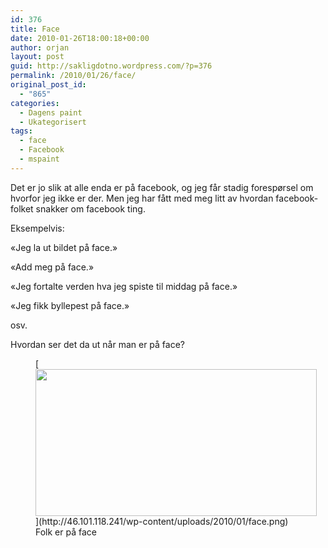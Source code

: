 ```yaml
---
id: 376
title: Face
date: 2010-01-26T18:00:18+00:00
author: orjan
layout: post
guid: http://sakligdotno.wordpress.com/?p=376
permalink: /2010/01/26/face/
original_post_id:
  - "865"
categories:
  - Dagens paint
  - Ukategorisert
tags:
  - face
  - Facebook
  - mspaint
---
```

Det er jo slik at alle enda er på facebook, og jeg får stadig forespørsel om hvorfor jeg ikke er der. Men jeg har fått med meg litt av hvordan facebook-folket snakker om facebook ting.

Eksempelvis:

&laquo;Jeg la ut bildet på face.&raquo;
  
&laquo;Add meg på face.&raquo;
  
&laquo;Jeg fortalte verden hva jeg spiste til middag på face.&raquo;
  
&laquo;Jeg fikk byllepest på face.&raquo;
  
osv.

Hvordan ser det da ut når man er på face?
  
<figure id="attachment_377" style="width: 450px" class="wp-caption aligncenter">[<img src="http://46.101.118.241/wp-content/uploads/2010/01/face.png" alt="" title="Face" width="450" height="235" class="size-full wp-image-377" srcset="http://46.101.118.241/wp-content/uploads/2010/01/face.png 482w, http://46.101.118.241/wp-content/uploads/2010/01/face-300x157.png 300w" sizes="(max-width: 450px) 100vw, 450px" />](http://46.101.118.241/wp-content/uploads/2010/01/face.png)<figcaption class="wp-caption-text">Folk er på face</figcaption></figure>